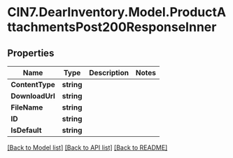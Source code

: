 # CIN7.DearInventory.Model.ProductAttachmentsPost200ResponseInner

## Properties

| Name            | Type       | Description | Notes |
| --------------- | ---------- | ----------- | ----- |
| **ContentType** | **string** |             |
| **DownloadUrl** | **string** |             |
| **FileName**    | **string** |             |
| **ID**          | **string** |             |
| **IsDefault**   | **string** |             |

[[Back to Model list]](../README.md#documentation-for-models) [[Back to API list]](../README.md#documentation-for-api-endpoints) [[Back to README]](../README.md)
